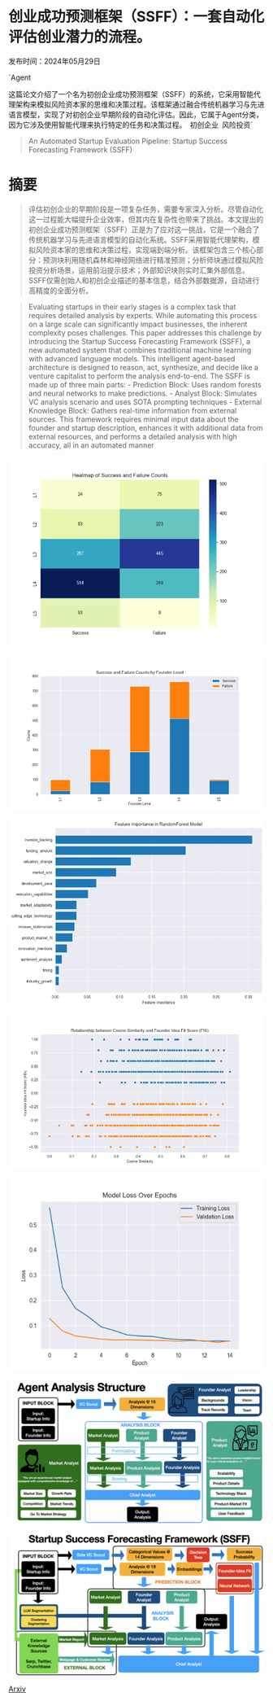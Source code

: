 # 创业成功预测框架（SSFF）：一套自动化评估创业潜力的流程。

发布时间：2024年05月29日

`Agent

这篇论文介绍了一个名为初创企业成功预测框架（SSFF）的系统，它采用智能代理架构来模拟风险资本家的思维和决策过程。该框架通过融合传统机器学习与先进语言模型，实现了对初创企业早期阶段的自动化评估。因此，它属于Agent分类，因为它涉及使用智能代理来执行特定的任务和决策过程。` `初创企业` `风险投资`

> An Automated Startup Evaluation Pipeline: Startup Success Forecasting Framework (SSFF)

# 摘要

> 评估初创企业的早期阶段是一项复杂任务，需要专家深入分析。尽管自动化这一过程能大幅提升企业效率，但其内在复杂性也带来了挑战。本文提出的初创企业成功预测框架（SSFF）正是为了应对这一挑战，它是一个融合了传统机器学习与先进语言模型的自动化系统。SSFF采用智能代理架构，模拟风险资本家的思维和决策过程，实现端到端分析。该框架包含三个核心部分：预测块利用随机森林和神经网络进行精准预测；分析师块通过模拟风险投资分析场景，运用前沿提示技术；外部知识块则实时汇集外部信息。SSFF仅需创始人和初创企业描述的基本信息，结合外部数据源，自动进行高精度的全面分析。

> Evaluating startups in their early stages is a complex task that requires detailed analysis by experts. While automating this process on a large scale can significantly impact businesses, the inherent complexity poses challenges. This paper addresses this challenge by introducing the Startup Success Forecasting Framework (SSFF), a new automated system that combines traditional machine learning with advanced language models. This intelligent agent-based architecture is designed to reason, act, synthesize, and decide like a venture capitalist to perform the analysis end-to-end. The SSFF is made up of three main parts: - Prediction Block: Uses random forests and neural networks to make predictions. - Analyst Block: Simulates VC analysis scenario and uses SOTA prompting techniques - External Knowledge Block: Gathers real-time information from external sources. This framework requires minimal input data about the founder and startup description, enhances it with additional data from external resources, and performs a detailed analysis with high accuracy, all in an automated manner

![创业成功预测框架（SSFF）：一套自动化评估创业潜力的流程。](../../../paper_images/2405.19456/heatmap_success_failure_counts.png)

![创业成功预测框架（SSFF）：一套自动化评估创业潜力的流程。](../../../paper_images/2405.19456/success_failure_counts_by_founder_level.png)

![创业成功预测框架（SSFF）：一套自动化评估创业潜力的流程。](../../../paper_images/2405.19456/ranking.png)

![创业成功预测框架（SSFF）：一套自动化评估创业潜力的流程。](../../../paper_images/2405.19456/relationship.png)

![创业成功预测框架（SSFF）：一套自动化评估创业潜力的流程。](../../../paper_images/2405.19456/Model_Neural_network.png)

![创业成功预测框架（SSFF）：一套自动化评估创业潜力的流程。](../../../paper_images/2405.19456/analysis_framework.png)

![创业成功预测框架（SSFF）：一套自动化评估创业潜力的流程。](../../../paper_images/2405.19456/SSFF_New.png)

[Arxiv](https://arxiv.org/abs/2405.19456)